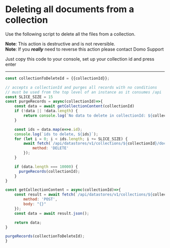 

# Deleting all documents from a collection

Use the following script to delete all the files from a collection.

<strong>Note</strong>: This action is destructive and is not reversible.  </br>
<strong>Note</strong>: If you <i><strong>really</strong></i> need to reverse this action please contact Domo Support 

Just copy this code to your console, set up your collection id and press enter

---
```js
const collectionToDeleteId = {{collectionId}};

// accepts a collectionId and purges all records with no conditions
// must be used from the top level of an instance as it consumes /api
const SLICE_SIZE = 15
const purgeRecords = async(collectionId)=>{
    const data = await getCollectionContent(collectionId)
    if (!data || !data.length) {
        return console.log(`No data to delete in collectionId: ${collectionId}`)
    }

    const ids = data.map(e=>e.id);
    console.log(`ids to delete, ${ids}`);
    for (let i = 0; i < ids.length; i += SLICE_SIZE) {
        await fetch(`/api/datastores/v1/collections/${collectionId}/documents/bulk?ids=${ids.slice(i, i + SLICE_SIZE)}`, {
            method: 'DELETE'
        });
    }

    if (data.length === 10000) { 
      purgeRecords(collectionId);
    }
}

const getCollectionContent = async(collectionId)=>{
    const result = await fetch(`/api/datastores/v1/collections/${collectionId}/documents/query`, {
        method: 'POST',
        body: "{}"
    });
    const data = await result.json();

    return data;
}

purgeRecords(collectionToDeleteId);
}
```
